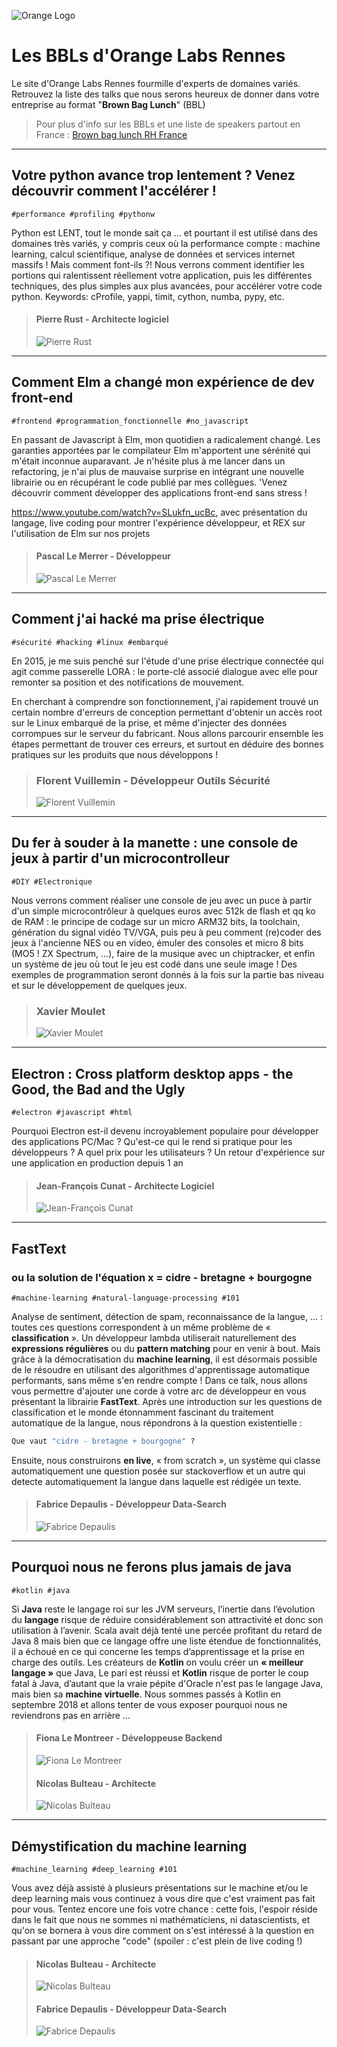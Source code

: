 
![Orange Logo](images/orange.png)

# Les BBLs d'Orange Labs Rennes

Le site d'Orange Labs Rennes fourmille d'experts de domaines variés. Retrouvez la liste des talks que nous serons heureux de donner dans votre entreprise au format "**Brown Bag Lunch**" (BBL)

> Pour plus d'info sur les BBLs et une liste de speakers partout en France : [Brown bag lunch RH France](http://www.brownbaglunch.fr/rh/)

---

## Votre python avance trop lentement ? Venez découvrir comment l'accélérer !
```
#performance #profiling #pythonw
``` 

Python est LENT, tout le monde sait ça ... et pourtant il est utilisé dans des domaines très variés, y compris ceux où la performance compte : machine learning, calcul scientifique, analyse de données et services internet massifs ! Mais comment font-ils ?! Nous verrons comment identifier les portions qui ralentissent réellement votre application, puis les différentes techniques, des plus simples aux plus avancées, pour accélérer votre code python. Keywords: cProfile, yappi, timit, cython, numba, pypy, etc.

> #### Pierre Rust - Architecte logiciel
> 
> ![Pierre Rust](images/pierre_rust.png)

---

## Comment Elm a changé mon expérience de dev front-end
```
#frontend #programmation_fonctionnelle #no_javascript
```

En passant de Javascript à Elm, mon quotidien a radicalement changé. Les garanties apportées par le compilateur Elm m'apportent une sérénité qui m'était inconnue auparavant. Je n'hésite plus à me lancer dans un refactoring, je n'ai plus de mauvaise surprise en intégrant une nouvelle librairie ou en récupérant le code publié par mes collègues. 'Venez découvrir comment développer des applications front-end sans stress ! 

https://www.youtube.com/watch?v=SLukfn_ucBc, avec présentation du langage, live coding pour montrer l'expérience développeur, et REX sur l'utilisation de Elm sur nos projets

> #### Pascal Le Merrer - Développeur
>
> ![Pascal Le Merrer](images/pascal_le_merrer.png)


---
## Comment j'ai hacké ma prise électrique
```
#sécurité #hacking #linux #embarqué
```

En 2015, je me suis penché sur l'étude d'une prise électrique connectée qui agit comme passerelle LORA : le porte-clé associé dialogue avec elle pour remonter sa position et des notifications de mouvement.

En cherchant à comprendre son fonctionnement, j'ai rapidement trouvé un certain nombre d'erreurs de conception permettant d'obtenir un accès root sur le Linux embarqué de la prise, et même d'injecter des données corrompues sur le serveur du fabricant. Nous allons parcourir ensemble les étapes permettant de trouver ces erreurs, et surtout en déduire des bonnes pratiques sur les produits que nous développons !

> ### Florent Vuillemin - Développeur Outils Sécurité
>
> ![Florent Vuillemin](images/florent_vuillemin.png)


---
## Du fer à souder à la manette : une console de jeux à partir d'un microcontrolleur
```
#DIY #Electronique
```

Nous verrons comment réaliser une console de jeu avec un puce à partir d'un simple microcontrôleur à quelques euros avec 512k de flash et qq ko de RAM : le principe de codage sur un micro ARM32 bits, la toolchain, génération du signal vidéo TV/VGA, puis peu à peu comment (re)coder des jeux à l'ancienne NES ou en video, émuler des consoles et micro 8 bits (MO5 ! ZX Spectrum, ...), faire de la musique avec un chiptracker, et enfin un système de jeu où tout le jeu est codé dans une seule image ! Des exemples de programmation seront donnés à la fois sur la partie bas niveau et sur le développement de quelques jeux.

> ### Xavier Moulet
>
> ![Xavier Moulet](images/xavier_moulet.png)

---

## Electron : Cross platform desktop apps - the Good, the Bad and the Ugly
```
#electron #javascript #html
```

Pourquoi Electron est-il devenu incroyablement populaire pour développer des applications PC/Mac ? Qu'est-ce qui le rend si pratique pour les développeurs ? A quel prix pour les utilisateurs ? Un retour d'expérience sur une application en production depuis 1 an

> #### Jean-François Cunat - Architecte Logiciel
>
> ![Jean-François Cunat](images/jean_francois_cunat.png)


---
## FastText
### ou la solution de l'équation x = cidre - bretagne + bourgogne
```
#machine-learning #natural-language-processing #101
```

Analyse de sentiment, détection de spam, reconnaissance de la langue, ... : toutes ces questions correspondent à un même problème de « **classification** ». Un développeur lambda utiliserait naturellement des **expressions régulières** ou du **pattern matching** pour en venir à bout. Mais grâce à la démocratisation du **machine learning**, il est désormais possible de le résoudre en utilisant des algorithmes d'apprentissage automatique performants, sans même s'en rendre compte !
Dans ce talk, nous allons vous permettre d'ajouter une corde à votre arc de développeur en vous présentant la librairie **FastText**.
Après une introduction sur les questions de classification et le monde étonnamment fascinant du traitement automatique de la langue, nous répondrons à la question existentielle :

```python
Que vaut "cidre - bretagne + bourgogne" ?
```

Ensuite, nous construirons **en live**, « from scratch », un système qui classe automatiquement une question posée sur stackoverflow et un autre qui detecte automatiquement la langue dans laquelle est rédigée un texte.

> #### Fabrice Depaulis - Développeur Data-Search
>
> ![Fabrice Depaulis](images/fabrice_depaulis.png)

---
## Pourquoi nous ne ferons plus jamais de java
```
#kotlin #java
```

Si **Java** reste le langage roi sur les JVM serveurs, l’inertie dans l’évolution du **langage** risque de réduire considérablement son attractivité et donc son utilisation à l’avenir.
Scala avait déjà tenté une percée profitant du retard de Java 8 mais bien que ce langage offre une liste étendue de fonctionnalités, il a échoué en ce qui concerne les temps d’apprentissage et la prise en charge des outils. 
Les créateurs de  **Kotlin** on voulu créer un **« meilleur langage »** que Java,
Le pari est réussi et **Kotlin** risque de porter le coup fatal à Java, d’autant que la vraie pépite d'Oracle n'est pas le langage Java, mais bien sa **machine virtuelle**. 
Nous sommes passés à Kotlin en septembre 2018 et allons tenter de vous exposer pourquoi nous ne reviendrons pas en arrière … 

> #### Fiona Le Montreer - Développeuse Backend
>
> ![Fiona Le Montreer](images/fiona_le_montreer.png)
> 
> #### Nicolas Bulteau - Architecte
>
> ![Nicolas Bulteau](images/nicolas_bulteau.png)

---
## Démystification du machine learning
```
#machine_learning #deep_learning #101
```

Vous avez déjà assisté à plusieurs présentations sur le machine  et/ou le deep learning mais vous continuez à vous dire que c'est vraiment pas fait pour vous. 
Tentez encore une fois votre chance : cette fois, l'espoir réside dans le fait que nous ne sommes ni mathématiciens, ni datascientists, et qu'on se bornera à vous dire comment on s'est intéressé  à la question en passant par une approche "code" (spoiler : c'est plein de live coding !)

> #### Nicolas Bulteau - Architecte
>
> ![Nicolas Bulteau](images/nicolas_bulteau.png)
>
> #### Fabrice Depaulis - Développeur Data-Search
>
> ![Fabrice Depaulis](images/fabrice_depaulis.png)

